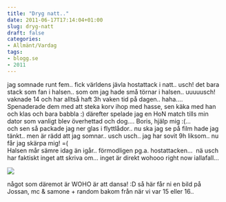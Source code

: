 ```yaml
---
title: "Dryg natt.."
date: 2011-06-17T17:14:04+01:00
slug: dryg-natt
draft: false
categories:
- Allmänt/Vardag
tags:
- blogg.se
- 2011
---
```

jag somnade runt fem.. fick världens jävla hostattack i natt.. usch! det bara stack som fan i halsen.. som om jag hade små törnar i halsen.. uuuuusch! vaknade 14 och har alltså haft 3h vaken tid på dagen.. haha....  
Spenaderade dem med att steka korv ihop med hasse, sen käka med han och klas och bara babbla :) därefter spelade jag en HoN match tills min dator som vanligt blev överhettad och dog.... Boris, hjälp mig :(...  
och sen så packade jag ner glas i flyttlådor.. nu ska jag se på film hade jag tänkt.. men är rädd att jag somnar.. usch usch.. jag har sovit 9h liksom.. nu får jag skärpa mig! =(  
Halsen mår sämre idag än igår.. förmodligen pg.a. hostattacken...  nä usch har faktiskt inget att skriva om... inget är direkt wohooo right now iallafall...  
  
![](/assets/images/blogg.se/img_3533_153257845.jpg)  
  
  
något som däremot är WOHO är att dansa! :D så här får ni en bild på Jossan, mc & samone + random bakom från när vi var 15 eller 16..